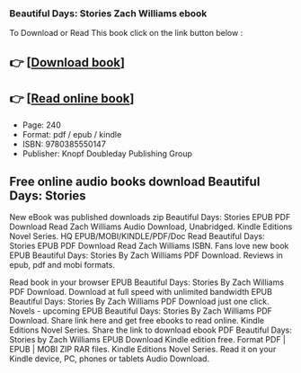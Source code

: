 ### Beautiful Days: Stories Zach Williams ebook

To Download or Read This book click on the link button below :

## 👉  [**[Download book](http://ebooksharez.info/download.php?group=book&from=github.com&id=711178&lnk=1079 "Download book")**]

## 👉  [**[Read online book](http://ebooksharez.info/download.php?group=book&from=github.com&id=711178&lnk=1079 "Read online book")**]


* Page: 240
* Format: pdf / epub / kindle
* ISBN: 9780385550147
* Publisher: Knopf Doubleday Publishing Group



## Free online audio books download Beautiful Days: Stories


New eBook was published downloads zip Beautiful Days: Stories EPUB PDF Download Read Zach Williams Audio Download, Unabridged. Kindle Editions Novel Series. HQ EPUB/MOBI/KINDLE/PDF/Doc Read Beautiful Days: Stories EPUB PDF Download Read Zach Williams ISBN. Fans love new book EPUB Beautiful Days: Stories By Zach Williams PDF Download. Reviews in epub, pdf and mobi formats.

Read book in your browser EPUB Beautiful Days: Stories By Zach Williams PDF Download. Download at full speed with unlimited bandwidth EPUB Beautiful Days: Stories By Zach Williams PDF Download just one click. Novels - upcoming EPUB Beautiful Days: Stories By Zach Williams PDF Download. Share link here and get free ebooks to read online. Kindle Editions Novel Series. Share the link to download ebook PDF Beautiful Days: Stories by Zach Williams EPUB Download Kindle edition free. Format PDF | EPUB | MOBI ZIP RAR files. Kindle Editions Novel Series. Read it on your Kindle device, PC, phones or tablets Audio Download.





